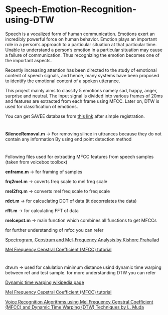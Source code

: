 # Speech-Emotion-Recognition-using-DTW


Speech is a vocalized form of human communication. Emotions exert an incredibly powerful
force on human behavior. Emotion plays an important role in a person’s approach to a
particular situation at that particular time. Unable to understand a person’s emotion in a
particular situation may cause a failure of communication. Thus recognizing the emotion
becomes one of the important aspects.

Recently increasing attention has been directed to the study of emotional content of speech
signals, and hence, many systems have been proposed to identify the emotional content of a
spoken utterance.

This project mainly aims to classify 5 emotions namely sad, happy, anger, surprise and
neutral. The input signal is divided into various frames of 20ms and features are extracted
from each frame using MFCC. Later on, DTW is used for classification of emotions.

You can get SAVEE database from [this link](http://personal.ee.surrey.ac.uk/Personal/P.Jackson/SAVEE/Register.html) after simple registration.

#

**SilenceRemoval.m** -> For removing silnce in uttrances because they do not contain any information
                    By using end point detection method

#
Following files used for extracting MFCC features from speech samples (taken from voicebox toolbox)


**enframe.m**	-> for framing of samples

**frq2mel.m**	-> coverts freq scale to mel freq scale

**mel2frq.m**	-> converts mel freq scale to freq scale

**rdct.m** -> for calcuclating DCT of data (it decorrelates the data)

**rfft.m** -> for calculating FFT of data

**melcepst.m**	-> main function which combines all functions to get MFCCs 

for further understanding of mfcc you can refer

[Spectrogram, Cepstrum and Mel-Frequency Analysis by Kishore Prahallad](https://github.com/cpankajr/Harmony-Search-for-Feature-Selection-in-ASER/blob/master/Documents/MFCC_%20explaination%20by%20Kishore%20Prahallad.pdf)

[Mel Frequency Cepstral Coefficient (MFCC) tutorial](http://practicalcryptography.com/miscellaneous/machine-learning/guide-mel-frequency-cepstral-coefficients-mfccs/)

#

dtw.m -> used for calulation minimum distance usind dynamic time warping between ref and test sample.
for more understanding DTW you can refer

[Dynamic time warping wikipedia page](https://en.wikipedia.org/wiki/Dynamic_time_warping)

[Mel Frequency Cepstral Coefficient (MFCC) tutorial](http://www.phon.ox.ac.uk/jcoleman/old_SLP/Lecture_5/DTW_explanation.html)

[Voice Recognition Algorithms using Mel
Frequency Cepstral Coefficient (MFCC) and
Dynamic Time Warping (DTW) Techniques by L. Muda](https://arxiv.org/ftp/arxiv/papers/1003/1003.4083.pdf)
